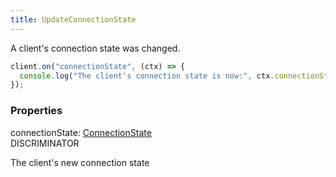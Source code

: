 ```yaml
---
title: UpdateConnectionState
---
```


A client's connection state was changed.

```ts
client.on("connectionState", (ctx) => {
  console.log("The client's connection state is now:", ctx.connectionState);
});
```

### Properties

<div class="flex flex-col gap-3"><div><div class="flex gap-2"><div class="font-mono"><span class="font-bold">connectionState</span><span class="opacity-50">:</span> <a href="/types/connectionstate"  >ConnectionState</a></div><div class="flex items-center"><div class="bg-dbt px-1.5 rounded-md select-none text-fgt text-[10px]">DISCRIMINATOR</div></div></div><div class="pl-3"><div class="no-margin">

The client's new connection state

</div></div></div></div>

